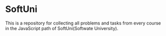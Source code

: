 # SoftUni
This is a repository for collecting all problems and tasks from every course in the JavaScript path of SoftUni(Softwate University).
